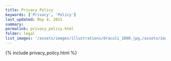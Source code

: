 ```yaml
---
title: Privacy Policy
keywords: ['Privacy', 'Policy']
last_updated: May 4, 2021
summary: 
permalink: privacy_policy.html
folder: legal
list_images: '/assets/images/illustrations/draculi_1080.jpg,/assets/images/illustrations/laurence_the_duelist_1080.jpg,/assets/images/illustrations/iscara_the_ten_thousand_guns_1080.jpg,/assets/images/illustrations/alpha_draculi_1080.jpg'
---
```


{% include privacy_policy.html %}
